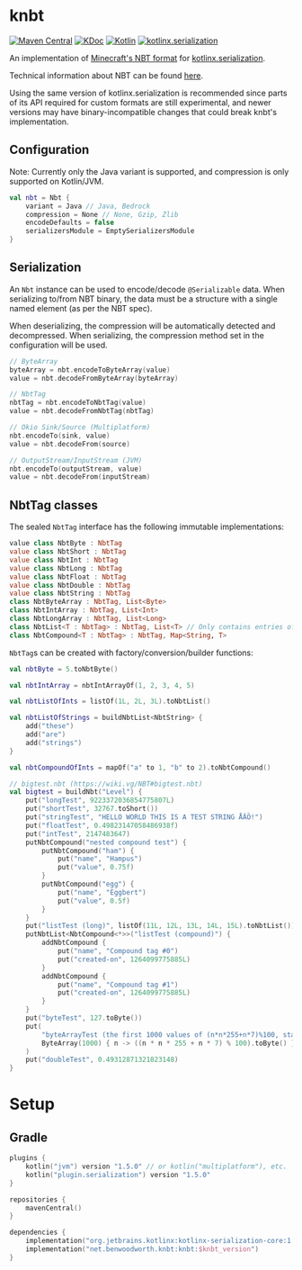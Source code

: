 # knbt
[![Maven Central](https://img.shields.io/maven-central/v/net.benwoodworth.knbt/knbt)](https://search.maven.org/artifact/net.benwoodworth.knbt/knbt)
[![KDoc](https://img.shields.io/badge/api-KDoc-blue)](https://benwoodworth.github.io/knbt)
[![Kotlin](https://img.shields.io/badge/kotlin-1.5.0-blue.svg?logo=kotlin)](http://kotlinlang.org)
[![kotlinx.serialization](https://img.shields.io/badge/kotlinx.serialization-1.2.0-blue.svg?logo=kotlin)](https://github.com/Kotlin/kotlinx.serialization)

An implementation of [Minecraft's NBT format](https://minecraft.fandom.com/wiki/NBT_format)
for [kotlinx.serialization](https://github.com/Kotlin/kotlinx.serialization).

Technical information about NBT can be found [here](https://wiki.vg/NBT).

Using the same version of kotlinx.serialization is recommended since parts of its API required for custom formats are
still experimental, and newer versions may have binary-incompatible changes that could break knbt's implementation.

## Configuration
Note: Currently only the Java variant is supported, and compression is only supported on Kotlin/JVM.

```kotlin
val nbt = Nbt {
    variant = Java // Java, Bedrock
    compression = None // None, Gzip, Zlib
    encodeDefaults = false
    serializersModule = EmptySerializersModule
}
```

## Serialization
An `Nbt` instance can be used to encode/decode `@Serializable` data.
When serializing to/from NBT binary, the data must be a structure with a single named element (as per the NBT spec).

When deserializing, the compression will be automatically detected and decompressed. When serializing, the compression method set in the configuration will be used.

```kotlin
// ByteArray
byteArray = nbt.encodeToByteArray(value)
value = nbt.decodeFromByteArray(byteArray)

// NbtTag
nbtTag = nbt.encodeToNbtTag(value)
value = nbt.decodeFromNbtTag(nbtTag)

// Okio Sink/Source (Multiplatform)
nbt.encodeTo(sink, value)
value = nbt.decodeFrom(source)

// OutputStream/InputStream (JVM)
nbt.encodeTo(outputStream, value)
value = nbt.decodeFrom(inputStream)
```

## NbtTag classes

The sealed `NbtTag` interface has the following immutable implementations:
```kotlin
value class NbtByte : NbtTag
value class NbtShort : NbtTag
value class NbtInt : NbtTag
value class NbtLong : NbtTag
value class NbtFloat : NbtTag
value class NbtDouble : NbtTag
value class NbtString : NbtTag
class NbtByteArray : NbtTag, List<Byte>
class NbtIntArray : NbtTag, List<Int>
class NbtLongArray : NbtTag, List<Long>
class NbtList<T : NbtTag> : NbtTag, List<T> // Only contains entries of a single type
class NbtCompound<T : NbtTag> : NbtTag, Map<String, T>
```

`NbtTag`s can be created with factory/conversion/builder functions:
```kotlin
val nbtByte = 5.toNbtByte()

val nbtIntArray = nbtIntArrayOf(1, 2, 3, 4, 5)

val nbtListOfInts = listOf(1L, 2L, 3L).toNbtList()

val nbtListOfStrings = buildNbtList<NbtString> { 
    add("these")
    add("are")
    add("strings")
}

val nbtCompoundOfInts = mapOf("a" to 1, "b" to 2).toNbtCompound()

// bigtest.nbt (https://wiki.vg/NBT#bigtest.nbt)
val bigtest = buildNbt("Level") {
    put("longTest", 9223372036854775807L)
    put("shortTest", 32767.toShort())
    put("stringTest", "HELLO WORLD THIS IS A TEST STRING ÅÄÖ!")
    put("floatTest", 0.49823147058486938f)
    put("intTest", 2147483647)
    putNbtCompound("nested compound test") {
        putNbtCompound("ham") {
            put("name", "Hampus")
            put("value", 0.75f)
        }
        putNbtCompound("egg") {
            put("name", "Eggbert")
            put("value", 0.5f)
        }
    }
    put("listTest (long)", listOf(11L, 12L, 13L, 14L, 15L).toNbtList())
    putNbtList<NbtCompound<*>>("listTest (compound)") {
        addNbtCompound {
            put("name", "Compound tag #0")
            put("created-on", 1264099775885L)
        }
        addNbtCompound {
            put("name", "Compound tag #1")
            put("created-on", 1264099775885L)
        }
    }
    put("byteTest", 127.toByte())
    put(
        "byteArrayTest (the first 1000 values of (n*n*255+n*7)%100, starting with n=0 (0, 62, 34, 16, 8, ...))",
        ByteArray(1000) { n -> ((n * n * 255 + n * 7) % 100).toByte() }
    )
    put("doubleTest", 0.49312871321823148)
}
```

# Setup
## Gradle
```kotlin
plugins {
    kotlin("jvm") version "1.5.0" // or kotlin("multiplatform"), etc.
    kotlin("plugin.serialization") version "1.5.0"
}

repositories {
    mavenCentral()
}

dependencies {
    implementation("org.jetbrains.kotlinx:kotlinx-serialization-core:1.2.0")
    implementation("net.benwoodworth.knbt:knbt:$knbt_version")
}
```
